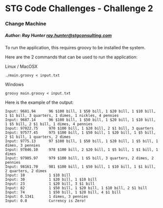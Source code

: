 # STG Code Challenges - Challenge 2

### Change Machine

##### Author: Ray Hunter ray.hunter@stgconsulting.com

To run the application, this requires groovy to be installed the system.

Here are the 2 commands that can be used to run the application:

Linux / MacOSX

	./main.groovy < input.txt

Windows

	groovy main.groovy < input.txt

Here is the example of the output:

	Input: 9681.94		96 $100 bill, 1 $50 bill, 1 $20 bill, 1 $10 bill, 1 $1 bill, 3 quarters, 1 dimes, 1 nickles, 4 pennies
	Input: 9687.14		96 $100 bill, 1 $50 bill, 1 $20 bill, 1 $10 bill, 1 $5 bill, 2 $1 bill, 1 dimes, 4 pennies
	Input: 97022.75		970 $100 bill, 1 $20 bill, 2 $1 bill, 3 quarters
	Input: 97577.45		975 $100 bill, 1 $50 bill, 1 $20 bill, 1 $5 bill, 2 $1 bill, 1 quarters, 2 dimes
	Input: 9775.13		97 $100 bill, 1 $50 bill, 1 $20 bill, 1 $5 bill, 1 dimes, 3 pennies
	Input: 97846.10		978 $100 bill, 2 $20 bill, 1 $5 bill, 1 $1 bill, 1 dimes
	Input: 97905.97		979 $100 bill, 1 $5 bill, 3 quarters, 2 dimes, 2 pennies
	Input: 98161.70		981 $100 bill, 1 $50 bill, 1 $10 bill, 1 $1 bill, 2 quarters, 2 dimes
	Input: 10			1 $10 bill
	Input: 30			1 $20 bill, 1 $10 bill
	Input: 23			1 $20 bill, 3 $1 bill
	Input: 82			1 $50 bill, 1 $20 bill, 1 $10 bill, 2 $1 bill
	Input: 74			1 $50 bill, 1 $20 bill, 4 $1 bill
	Input: 0.1341		1 dimes, 3 pennies
	Input: 0.0			Currency is Zero!